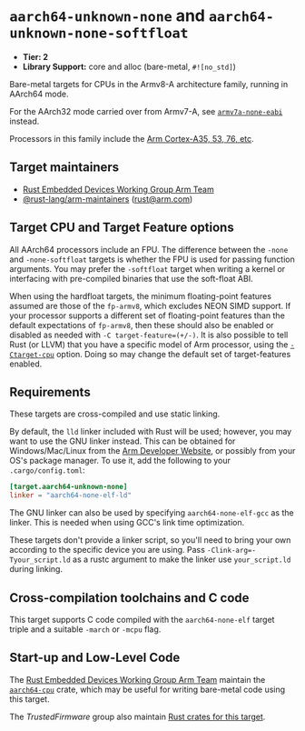 # `aarch64-unknown-none` and `aarch64-unknown-none-softfloat`

* **Tier: 2**
* **Library Support:** core and alloc (bare-metal, `#![no_std]`)

Bare-metal targets for CPUs in the Armv8-A architecture family, running in AArch64 mode.

For the AArch32 mode carried over from Armv7-A, see
[`armv7a-none-eabi`](armv7a-none-eabi.md) instead.

Processors in this family include the [Arm Cortex-A35, 53, 76, etc][aarch64-cpus].

[aarch64-cpus]: https://en.wikipedia.org/wiki/Comparison_of_ARM_processors#ARMv8-A

## Target maintainers

- [Rust Embedded Devices Working Group Arm Team]
- [@rust-lang/arm-maintainers][arm_maintainers] ([rust@arm.com][arm_email])

[Rust Embedded Devices Working Group Arm Team]: https://github.com/rust-embedded/wg?tab=readme-ov-file#the-arm-team
[arm_maintainers]: https://github.com/rust-lang/team/blob/master/teams/arm-maintainers.toml
[arm_email]: mailto:rust@arm.com

## Target CPU and Target Feature options

All AArch64 processors include an FPU. The difference between the `-none` and
`-none-softfloat` targets is whether the FPU is used for passing function arguments.
You may prefer the `-softfloat` target when writing a kernel or interfacing with
pre-compiled binaries that use the soft-float ABI.

When using the hardfloat targets, the minimum floating-point features assumed
are those of the `fp-armv8`, which excludes NEON SIMD support. If your
processor supports a different set of floating-point features than the default
expectations of `fp-armv8`, then these should also be enabled or disabled as
needed with `-C target-feature=(+/-)`. It is also possible to tell Rust (or
LLVM) that you have a specific model of Arm processor, using the
[`-Ctarget-cpu`][target-cpu] option. Doing so may change the default set of
target-features enabled.

[target-cpu]: https://doc.rust-lang.org/rustc/codegen-options/index.html#target-cpu
[target-feature]: https://doc.rust-lang.org/rustc/codegen-options/index.html#target-feature

## Requirements

These targets are cross-compiled and use static linking.

By default, the `lld` linker included with Rust will be used; however, you may
want to use the GNU linker instead. This can be obtained for Windows/Mac/Linux
from the [Arm Developer Website][arm-gnu-toolchain], or possibly from your OS's
package manager. To use it, add the following to your `.cargo/config.toml`:

```toml
[target.aarch64-unknown-none]
linker = "aarch64-none-elf-ld"
```

The GNU linker can also be used by specifying `aarch64-none-elf-gcc` as the
linker. This is needed when using GCC's link time optimization.

These targets don't provide a linker script, so you'll need to bring your own
according to the specific device you are using. Pass
`-Clink-arg=-Tyour_script.ld` as a rustc argument to make the linker use
`your_script.ld` during linking.

[arm-gnu-toolchain]: https://developer.arm.com/Tools%20and%20Software/GNU%20Toolchain

## Cross-compilation toolchains and C code

This target supports C code compiled with the `aarch64-none-elf` target
triple and a suitable `-march` or `-mcpu` flag.

## Start-up and Low-Level Code

The [Rust Embedded Devices Working Group Arm Team] maintain the
[`aarch64-cpu`] crate, which may be useful for writing bare-metal code using
this target.

The *TrustedFirmware* group also maintain [Rust crates for this
target](https://github.com/ArmFirmwareCrates).

[`aarch64-cpu`]: https://docs.rs/aarch64-cpu
